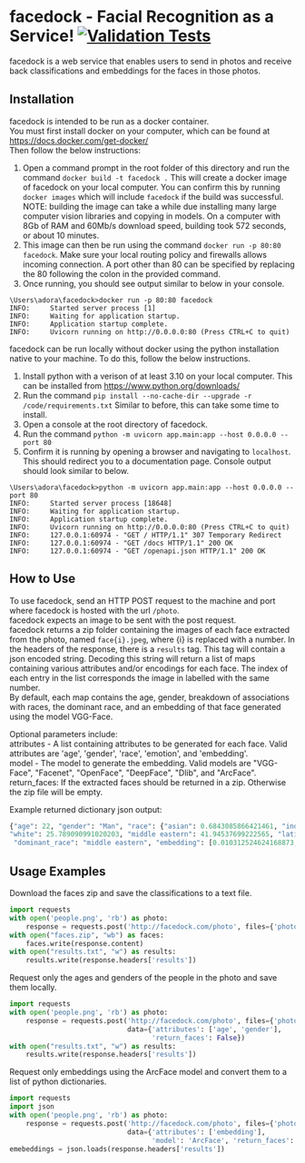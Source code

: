 # facedock - Facial Recognition as a Service! [![Validation Tests](https://github.com/RobertKoehlmoos/facedock/actions/workflows/actions.yml/badge.svg)](https://github.com/RobertKoehlmoos/facedock/actions/workflows/actions.yml)  
facedock is a web service that enables users to send in photos and receive back
classifications and embeddings for the faces in those photos.
## Installation
facedock is intended to be run as a docker container.  
You must first install docker on your computer, which can be found at
https://docs.docker.com/get-docker/  
Then follow the below instructions:
1. Open a command prompt in the root folder of this directory and run
the command `docker build -t facedock .`
This will create a docker image of facedock on your local computer. You
can confirm this by running `docker images` which will include `facedock` if the
build was successful.  NOTE: building the image can take a while due
   installing many large computer vision libraries and copying in models.
   On a computer with 8Gb of RAM
   and 60Mb/s download speed, building took 572 seconds, or about 10 minutes.
2. This image can then be run using the command `docker run -p 80:80 facedock`.
Make sure your local routing policy and firewalls allows incoming connection. A
   port other than 80 can be specified by replacing the 80 following the colon in
   the provided command.
3. Once running, you should see output similar to below in your console.
```console
\Users\adora\facedock>docker run -p 80:80 facedock
INFO:     Started server process [1]
INFO:     Waiting for application startup.
INFO:     Application startup complete.
INFO:     Uvicorn running on http://0.0.0.0:80 (Press CTRL+C to quit)
```
facedock can be run locally without docker using the python installation native
to your machine. To do this, follow the below instructions.
1. Install python with a verison of at least 3.10 on your local computer. 
   This can be installed from https://www.python.org/downloads/
2. Run the command `pip install --no-cache-dir --upgrade -r /code/requirements.txt`
Similar to before, this can take some time to install.
3. Open a console at the root directory of facedock.
4. Run the command `python -m uvicorn app.main:app --host 0.0.0.0 --port 80`
5. Confirm it is running by opening a browser and navigating to `localhost`.
This should redirect you to a documentation page.
Console output should look similar to below.
```console
\Users\adora\facedock>python -m uvicorn app.main:app --host 0.0.0.0 --port 80
INFO:     Started server process [18648]
INFO:     Waiting for application startup.
INFO:     Application startup complete.
INFO:     Uvicorn running on http://0.0.0.0:80 (Press CTRL+C to quit)
INFO:     127.0.0.1:60974 - "GET / HTTP/1.1" 307 Temporary Redirect
INFO:     127.0.0.1:60974 - "GET /docs HTTP/1.1" 200 OK
INFO:     127.0.0.1:60974 - "GET /openapi.json HTTP/1.1" 200 OK
```

## How to Use
To use facedock, send an HTTP POST request to the machine and port where facedock
is hosted with the url `/photo`.  
facedock expects an image to be sent with the post request.  
facedock returns a zip folder containing the images of each face extracted from
the photo, named `face{i}.jpeg`, where {i} is replaced with a number.
In the headers of the response, there is a `results` tag. This tag will contain
a json encoded string. Decoding this string will return a list of maps containing
various attributes and/or encodings for each face. The index of each entry in
the list corresponds the image in labelled with the same number.  
By default, each map contains the age, gender, breakdown of associations with
races, the dominant race, and an embedding of that face generated using the 
model VGG-Face.  

Optional parameters include:  
attributes - A list containing attributes to be generated for each face. Valid
attributes are 'age', 'gender', 'race', 'emotion', and 'embedding'.  
model - The model to generate the embedding. Valid models are 
"VGG-Face", "Facenet", "OpenFace", "DeepFace", "Dlib", and "ArcFace".  
return_faces: If the extracted faces should be returned in a zip. 
Otherwise the zip file will be empty.  

Example returned dictionary json output:
```python
{"age": 22, "gender": "Man", "race": {"asian": 0.6843085866421461, "indian": 4.302098602056503, "black": 0.2974690170958638,
"white": 25.789090991020203, "middle eastern": 41.94537699222565, "latino hispanic": 26.98165476322174},
 "dominant_race": "middle eastern", "embedding": [0.010312524624168873, 0.0006235652836039662, ...]}
```
## Usage Examples
Download the faces zip and save the classifications to a text file.
```python
import requests
with open('people.png', 'rb') as photo:
    response = requests.post('http://facedock.com/photo', files={'photo': photo})
with open("faces.zip", "wb") as faces:
    faces.write(response.content)
with open("results.txt", "w") as results:
    results.write(response.headers['results'])
```
Request only the ages and genders of the people in the photo and save them
locally.
```python
import requests
with open('people.png', 'rb') as photo:
    response = requests.post('http://facedock.com/photo', files={'photo': photo},
                             data={'attributes': ['age', 'gender'], 
                                   'return_faces': False})
with open("results.txt", "w") as results:
    results.write(response.headers['results'])
```
Request only embeddings using the ArcFace model and convert them to a list of
python dictionaries.
```python
import requests
import json
with open('people.png', 'rb') as photo:
    response = requests.post('http://facedock.com/photo', files={'photo': photo},
                             data={'attributes': ['embedding'], 
                                   'model': 'ArcFace', 'return_faces': False})
emebeddings = json.loads(response.headers['results'])
```